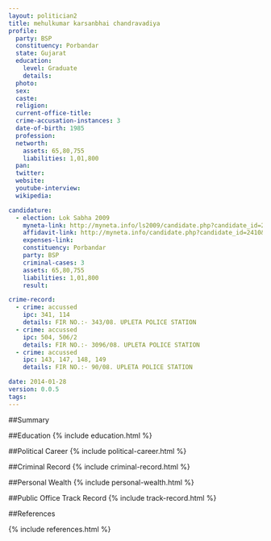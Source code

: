```yaml
---
layout: politician2
title: mehulkumar karsanbhai chandravadiya
profile: 
  party: BSP
  constituency: Porbandar
  state: Gujarat
  education: 
    level: Graduate
    details: 
  photo: 
  sex: 
  caste: 
  religion: 
  current-office-title: 
  crime-accusation-instances: 3
  date-of-birth: 1985
  profession: 
  networth: 
    assets: 65,80,755
    liabilities: 1,01,800
  pan: 
  twitter: 
  website: 
  youtube-interview: 
  wikipedia: 

candidature: 
  - election: Lok Sabha 2009
    myneta-link: http://myneta.info/ls2009/candidate.php?candidate_id=2410
    affidavit-link: http://myneta.info/candidate.php?candidate_id=2410&scan=original
    expenses-link: 
    constituency: Porbandar 
    party: BSP
    criminal-cases: 3
    assets: 65,80,755
    liabilities: 1,01,800
    result:  

crime-record: 
  - crime: accussed
    ipc: 341, 114
    details: FIR NO.:- 343/08. UPLETA POLICE STATION 
  - crime: accussed
    ipc: 504, 506/2
    details: FIR NO.:- 3096/08. UPLETA POLICE STATION 
  - crime: accussed
    ipc: 143, 147, 148, 149
    details: FIR NO.:- 90/08. UPLETA POLICE STATION 

date: 2014-01-28
version: 0.0.5
tags: 
---
```

##Summary


##Education
{% include education.html %}


##Political Career
{% include political-career.html %}


##Criminal Record
{% include criminal-record.html %}


##Personal Wealth
{% include personal-wealth.html %}


##Public Office Track Record
{% include track-record.html %}


##References


{% include references.html %}